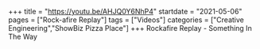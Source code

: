 +++
title = "https://youtu.be/AHJQ0Y6NhP4"
startdate = "2021-05-06"
pages = ["Rock-afire Replay"]
tags = ["Videos"]
categories = ["Creative Engineering","ShowBiz Pizza Place"]
+++
Rockafire Replay - Something In The Way
